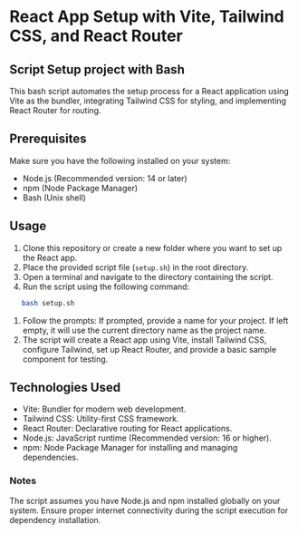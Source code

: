 # React App Setup with Vite, Tailwind CSS, and React Router

## Script Setup project with Bash

This bash script automates the setup process for a React application using Vite as the bundler, integrating Tailwind CSS for styling, and implementing React Router for routing.

## Prerequisites

Make sure you have the following installed on your system:

- Node.js (Recommended version: 14 or later)
- npm (Node Package Manager)
- Bash (Unix shell)

## Usage

1. Clone this repository or create a new folder where you want to set up the React app.
2. Place the provided script file (`setup.sh`) in the root directory.
3. Open a terminal and navigate to the directory containing the script.
4. Run the script using the following command:

```bash
   bash setup.sh
```

1. Follow the prompts:
   If prompted, provide a name for your project. If left empty, it will use the current directory name as the project name.
2. The script will create a React app using Vite, install Tailwind CSS, configure Tailwind, set up React Router, and provide a basic sample component for testing.

## Technologies Used

- Vite: Bundler for modern web development.
- Tailwind CSS: Utility-first CSS framework.
- React Router: Declarative routing for React applications.
- Node.js: JavaScript runtime (Recommended version: 16 or higher).
- npm: Node Package Manager for installing and managing dependencies.

### Notes

The script assumes you have Node.js and npm installed globally on your system.
Ensure proper internet connectivity during the script execution for dependency installation.
